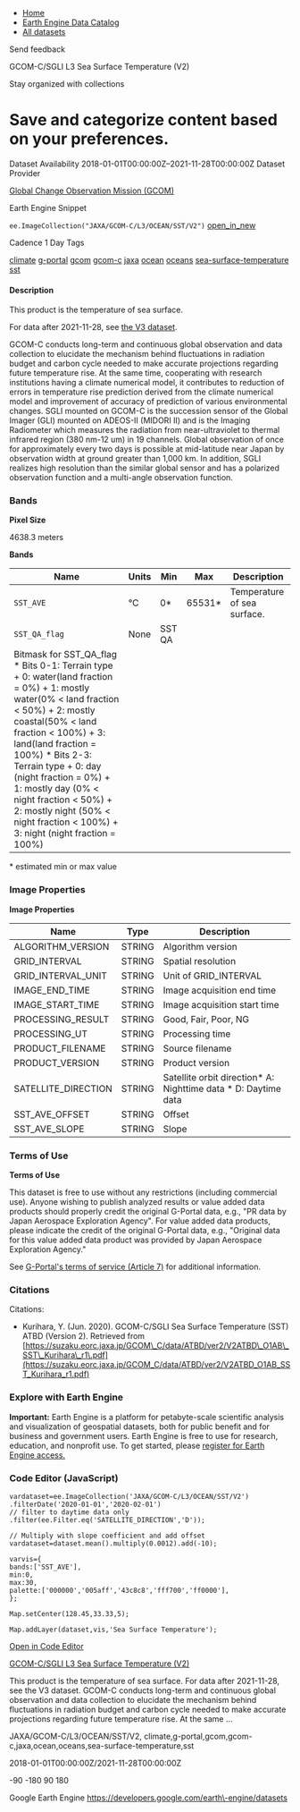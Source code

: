 



* [Home](https://developers.google.com/)
* [Earth Engine Data Catalog](https://developers.google.com/earth-engine/datasets)
* [All datasets](https://developers.google.com/earth-engine/datasets/catalog)





 
 
 Send feedback
 
 

GCOM\-C/SGLI L3 Sea Surface Temperature (V2\)


 
 Stay organized with collections
 

 
 Save and categorize content based on your preferences.
===============================================================================================================================================








Dataset Availability
2018\-01\-01T00:00:00Z–2021\-11\-28T00:00:00Z
Dataset Provider


[Global Change Observation Mission (GCOM)](https://suzaku.eorc.jaxa.jp/GCOM/index.html)



Earth Engine Snippet


`ee.ImageCollection("JAXA/GCOM-C/L3/OCEAN/SST/V2")` 
[open\_in\_new](https://code.earthengine.google.com/?scriptPath=Examples:Datasets/JAXA/JAXA_GCOM-C_L3_OCEAN_SST_V2)





Cadence
1 Day
Tags


[climate](/earth-engine/datasets/tags/climate)
[g\-portal](/earth-engine/datasets/tags/g-portal)
[gcom](/earth-engine/datasets/tags/gcom)
[gcom\-c](/earth-engine/datasets/tags/gcom-c)
[jaxa](/earth-engine/datasets/tags/jaxa)
[ocean](/earth-engine/datasets/tags/ocean)
[oceans](/earth-engine/datasets/tags/oceans)
[sea\-surface\-temperature](/earth-engine/datasets/tags/sea-surface-temperature)
[sst](/earth-engine/datasets/tags/sst)








#### Description



This product is the temperature of sea surface.


For data after 2021\-11\-28, see [the V3 dataset](/earth-engine/datasets/catalog/JAXA/GCOM-C/L3/LAND/SST/V3).


GCOM\-C conducts long\-term and continuous global observation and data collection to elucidate the
mechanism behind fluctuations in radiation budget and carbon cycle needed to make accurate
projections regarding future temperature rise. At the same time, cooperating with research
institutions having a climate numerical model, it contributes to reduction of errors in
temperature rise prediction derived from the climate numerical model and improvement of accuracy
of prediction of various environmental changes. SGLI mounted on GCOM\-C is the succession sensor
of the Global Imager (GLI) mounted on ADEOS\-II (MIDORI II) and is the Imaging Radiometer which
measures the radiation from near\-ultraviolet to thermal infrared region (380 nm\-12 um) in 19
channels. Global observation of once for approximately every two days is possible at
mid\-latitude near Japan by observation width at ground greater than 1,000 km. In addition, SGLI
realizes high resolution than the similar global sensor and has a polarized observation function
and a multi\-angle observation function.





### Bands



**Pixel Size**
  
4638\.3 meters



**Bands**




| Name | Units | Min | Max | Description |
| --- | --- | --- | --- | --- |
| `SST_AVE` | °C | 0\* | 65531\* | Temperature of sea surface. |
| `SST_QA_flag` | None | SST QA |
| Bitmask for SST\_QA\_flag * Bits 0\-1: Terrain type 	+ 0: water(land fraction \= 0%) 	+ 1: mostly water(0% \< land fraction \< 50%) 	+ 2: mostly coastal(50% \< land fraction \< 100%) 	+ 3: land(land fraction \= 100%) * Bits 2\-3: Terrain type 	+ 0: day (night fraction \= 0%) 	+ 1: mostly day (0% \< night fraction \< 50%) 	+ 2: mostly night (50% \< night fraction \< 100%) 	+ 3: night (night fraction \= 100%) | | | | | | | | | | | | | | | | | | | | | | | | | | | | | | | | | | | | | | | | | | | | | | | | | | | | | | | | | | | | | | | | | | | | | | | | | | | | | | | | | | | | | | | | | | | | | | | | | | | |


 \* estimated min or max value


### Image Properties


**Image Properties**




| Name | Type | Description |
| --- | --- | --- |
| ALGORITHM\_VERSION | STRING | Algorithm version |
| GRID\_INTERVAL | STRING | Spatial resolution |
| GRID\_INTERVAL\_UNIT | STRING | Unit of GRID\_INTERVAL |
| IMAGE\_END\_TIME | STRING | Image acquisition end time |
| IMAGE\_START\_TIME | STRING | Image acquisition start time |
| PROCESSING\_RESULT | STRING | Good, Fair, Poor, NG |
| PROCESSING\_UT | STRING | Processing time |
| PRODUCT\_FILENAME | STRING | Source filename |
| PRODUCT\_VERSION | STRING | Product version |
| SATELLITE\_DIRECTION | STRING | Satellite orbit direction* A: Nighttime data * D: Daytime data |
| SST\_AVE\_OFFSET | STRING | Offset |
| SST\_AVE\_SLOPE | STRING | Slope |




### Terms of Use


**Terms of Use**


This dataset is free to use without any restrictions (including commercial use). Anyone wishing
to publish analyzed results or value added data products should properly credit the original
G\-Portal data, e.g., "PR data by Japan Aerospace Exploration Agency". For value added data
products, please indicate the credit of the original G\-Portal data, e.g., "Original data for
this value added data product was provided by Japan Aerospace Exploration Agency."


See [G\-Portal's terms of service (Article 7\)](https://gportal.jaxa.jp/gpr/index/eula?lang=en)
for additional information.




### Citations



Citations:
* Kurihara, Y. (Jun. 2020\). GCOM\-C/SGLI Sea Surface Temperature (SST) ATBD (Version 2\).
Retrieved from [https://suzaku.eorc.jaxa.jp/GCOM\_C/data/ATBD/ver2/V2ATBD\_O1AB\_SST\_Kurihara\_r1\.pdf](https://suzaku.eorc.jaxa.jp/GCOM_C/data/ATBD/ver2/V2ATBD_O1AB_SST_Kurihara_r1.pdf)





### Explore with Earth Engine


**Important:** 
 Earth Engine is a platform for petabyte\-scale scientific analysis and visualization of
 geospatial datasets, both for public benefit and for business and government users.
 Earth Engine is free to use for research, education, and nonprofit use. To get started, please
 [register for Earth Engine access.](https://console.cloud.google.com/earth-engine)



### Code Editor (JavaScript)



```
vardataset=ee.ImageCollection('JAXA/GCOM-C/L3/OCEAN/SST/V2')
.filterDate('2020-01-01','2020-02-01')
// filter to daytime data only
.filter(ee.Filter.eq('SATELLITE_DIRECTION','D'));

// Multiply with slope coefficient and add offset
vardataset=dataset.mean().multiply(0.0012).add(-10);

varvis={
bands:['SST_AVE'],
min:0,
max:30,
palette:['000000','005aff','43c8c8','fff700','ff0000'],
};

Map.setCenter(128.45,33.33,5);

Map.addLayer(dataset,vis,'Sea Surface Temperature');
```



[Open in Code Editor](https://code.earthengine.google.com/?scriptPath=Examples:Datasets/JAXA/JAXA_GCOM-C_L3_OCEAN_SST_V2)


[GCOM\-C/SGLI L3 Sea Surface Temperature (V2\)](/earth-engine/datasets/catalog/JAXA_GCOM-C_L3_OCEAN_SST_V2)

This product is the temperature of sea surface. For data after 2021\-11\-28, see the V3 dataset. GCOM\-C conducts long\-term and continuous global observation and data collection to elucidate the mechanism behind fluctuations in radiation budget and carbon cycle needed to make accurate projections regarding future temperature rise. At the same …

 JAXA/GCOM\-C/L3/OCEAN/SST/V2,
 climate,g\-portal,gcom,gcom\-c,jaxa,ocean,oceans,sea\-surface\-temperature,sst

2018\-01\-01T00:00:00Z/2021\-11\-28T00:00:00Z



 \-90 \-180 90 180
 



Google Earth Engine
https://developers.google.com/earth\-engine/datasets








